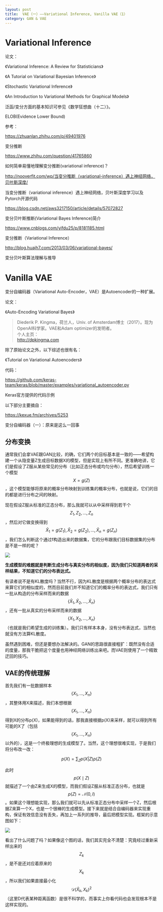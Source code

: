 ```yaml
---
layout: post
title:  VAE（一）——Variational Inference, Vanilla VAE（1）
category: GAN & VAE 
---
```


# Variational Inference

论文：

《Variational Inference: A Review for Statisticians》

《A Tutorial on Variational Bayesian Inference》

《Stochastic Variational Inference》

《An Introduction to Variational Methods for Graphical Models》

泛函/变分方面的基本知识可参见《数学狂想曲（十二）》。

ELOB(Evidence Lower Bound)

参考：

https://zhuanlan.zhihu.com/p/49401976

变分推断

https://www.zhihu.com/question/41765860

如何简单易懂地理解变分推断(variational inference)？

http://nooverfit.com/wp/当变分推断（variational-inference）遇上神经网络，贝叶斯深度/

当变分推断（variational inference）遇上神经网络，贝叶斯深度学习以及Pytorch开源代码

https://blog.csdn.net/aws3217150/article/details/57072827

变分贝叶斯推断(Variational Bayes Inference)简介

https://www.cnblogs.com/yifdu25/p/8181185.html

变分推断（Variational Inference）

http://blog.huajh7.com/2013/03/06/variational-bayes/

变分贝叶斯算法理解与推导

# Vanilla VAE

变分自编码器（Variational Auto-Encoder，VAE）是Autoencoder的一种扩展。

论文：

《Auto-Encoding Variational Bayes》

>Diederik P. Kingma，荷兰人，Univ. of Amsterdam博士（2017）。现为OpenAI科学家。VAE和Adam optimizer的发明者。   
>个人主页：   
>http://dpkingma.com

除了原始论文之外，以下综述也很有名：

《Tutorial on Variational Autoencoders》

代码：

https://github.com/keras-team/keras/blob/master/examples/variational_autoencoder.py

Keras官方提供的代码示例

以下部分主要摘自：

https://kexue.fm/archives/5253

变分自编码器（一）：原来是这么一回事

## 分布变换

通常我们会拿VAE跟GAN比较，的确，它们两个的目标基本是一致的——希望构建一个从隐变量Z生成目标数据X的模型，但是实现上有所不同。更准确地讲，它们是假设了Z服从某些常见的分布（比如正态分布或均匀分布），然后希望训练一个模型$$X=g(Z)$$，这个模型能够将原来的概率分布映射到训练集的概率分布，也就是说，它们的目的都是进行分布之间的映射。

现在假设Z服从标准的正态分布，那么我就可以从中采样得到若干个$$Z_1, Z_2, \dots, Z_n$$，然后对它做变换得到$$\hat{X}_1 = g(Z_1),\hat{X}_2 = g(Z_2),\dots,\hat{X}_n = g(Z_n)$$，我们怎么判断这个通过f构造出来的数据集，它的分布跟我们目标数据集的分布是不是一样的呢？

![](/images/img2/VAE.png)

**生成模型的难题就是判断生成分布与真实分布的相似度，因为我们只知道两者的采样结果，不知道它们的分布表达式。**

有读者说不是有KL散度吗？当然不行，因为KL散度是根据两个概率分布的表达式来算它们的相似度的，然而目前我们并不知道它们的概率分布的表达式，我们只有一批从构造的分布采样而来的数据$$\{\hat{X}_1,\hat{X}_2,\dots,\hat{X}_n\}$$，还有一批从真实的分布采样而来的数据$$\{X_1,X_2,\dots,X_n\}$$（也就是我们希望生成的训练集）。我们只有样本本身，没有分布表达式，当然也就没有方法算KL散度。

虽然遇到困难，但还是要想办法解决的。GAN的思路很直接粗犷：既然没有合适的度量，那我干脆把这个度量也用神经网络训练出来吧。而VAE则使用了一个精致迂回的技巧。

## VAE的传统理解

首先我们有一批数据样本$$\{X_1,\dots,X_n\}$$，其整体用X来描述，我们本想根据$$\{X_1,\dots,X_n\}$$得到X的分布p(X)，如果能得到的话，那我直接根据p(X)来采样，就可以得到所有可能的X了（包括$$\{X_1,\dots,X_n\}$$以外的），这是一个终极理想的生成模型了。当然，这个理想很难实现，于是我们将分布改一改：

$$p(X)=\sum_Z p(X|Z)p(Z)$$

此时$$p(X\mid Z)$$就描述了一个由Z来生成X的模型，而我们假设Z服从标准正态分布，也就是$$p(Z)=\mathcal{N}(0,I)$$。如果这个理想能实现，那么我们就可以先从标准正态分布中采样一个Z，然后根据Z来算一个X，也是一个很棒的生成模型。接下来就是结合自编码器来实现重构，保证有效信息没有丢失，再加上一系列的推导，最后把模型实现。框架的示意图如下：

![](/images/img2/VAE_2.png)

看出了什么问题了吗？如果像这个图的话，我们其实完全不清楚：究竟经过重新采样出来的$$Z_k$$，是不是还对应着原来的$$X_k$$，所以我们如果直接最小化$$\mathcal{D}(\hat{X}_k,X_k)^2$$（这里D代表某种距离函数）是很不科学的，而事实上你看代码也会发现根本不是这样实现的。
